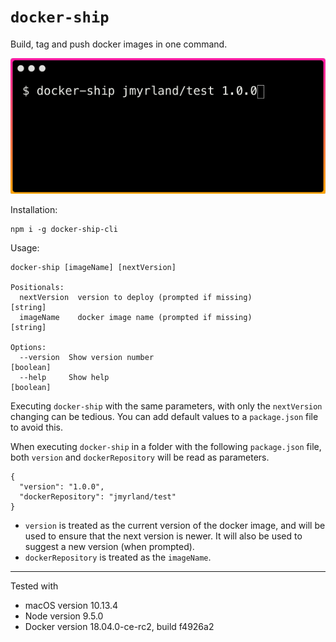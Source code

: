 
# `docker-ship`

Build, tag and push docker images in one command.

![Example usage of docker-ship](./docker-ship.gif)

Installation:

    npm i -g docker-ship-cli

Usage:

  	docker-ship [imageName] [nextVersion]

    Positionals:
      nextVersion  version to deploy (prompted if missing)                  [string]
      imageName    docker image name (prompted if missing)                  [string]

    Options:
      --version  Show version number                                       [boolean]
      --help     Show help                                                 [boolean]


Executing `docker-ship` with the same parameters, with only the `nextVersion` changing can be tedious. You can add default values to a `package.json` file to avoid this.

When executing `docker-ship` in a folder with the following `package.json` file, both `version` and `dockerRepository` will be read as parameters.

    {
      "version": "1.0.0",
      "dockerRepository": "jmyrland/test"
    }

- `version` is treated as the current version of the docker image, and will be used to ensure that the next version is newer. It will also be used to suggest a new version (when prompted).
- `dockerRepository` is treated as the `imageName`.

-----------------

Tested with
- macOS version 10.13.4
- Node version 9.5.0
- Docker version 18.04.0-ce-rc2, build f4926a2

